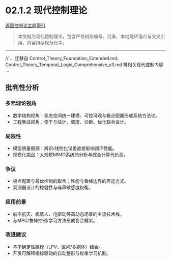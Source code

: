 # 02.1.2 现代控制理论

[返回控制论主题索引](README.md)

> 本文档为现代控制理论，包含严格树形编号、目录、本地跳转锚点与交叉引用，内容持续规范化中。

---

// ... 迁移自 Control_Theory_Foundation_Extended.md、Control_Theory_Temporal_Logic_Comprehensive_v3.md 等相关现代控制内容 ...

## 批判性分析

### 多元理论视角

- 数学结构视角：状态空间统一建模、可控可观与极点配置形成系统方法论。
- 工程集成视角：便于与估计、调度、诊断、优化联合设计。

### 局限性

- 模型质量瓶颈：辨识/线性化误差直接影响闭环性能。
- 规模化挑战：大规模MIMO系统的分析与综合计算代价高。

### 争议

- 极点配置与最优控制的取舍；性能与鲁棒边界的界定方式。
- 观测器设计的稳健性与噪声敏感度权衡。

### 应用前景

- 航空航天、机器人、电驱动等高动态场景的主流技术栈。
- 与MPC/鲁棒控制/学习方法形成复合框架。

### 改进建议

- 与不确定性建模（LPV、区间/多胞体）结合。
- 开发可解释指标驱动的自动整形与权重学习机制。
